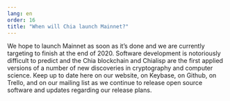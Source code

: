 ```yaml
---
lang: en
order: 16
title: "When will Chia launch Mainnet?"
---
```


We hope to launch Mainnet as soon as it’s done and we are currently targeting to finish at the end of 2020. Software development is notoriously difficult to predict and the Chia blockchain and Chialisp are the first applied versions of a number of new discoveries in cryptography and computer science. Keep up to date here on our website, on Keybase, on Github, on Trello, and on our mailing list as we continue to release open source software and updates regarding our release plans.
